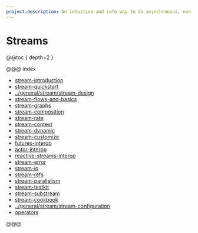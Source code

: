 ```yaml
---
project.description: An intuitive and safe way to do asynchronous, non-blocking backpressured stream processing.
---
```

# Streams

@@toc { depth=2 }

@@@ index

* [stream-introduction](stream-introduction.md)
* [stream-quickstart](stream-quickstart.md)
* [../general/stream/stream-design](../general/stream/stream-design.md)
* [stream-flows-and-basics](stream-flows-and-basics.md)
* [stream-graphs](stream-graphs.md)
* [stream-composition](stream-composition.md)
* [stream-rate](stream-rate.md)
* [stream-context](stream-context.md)
* [stream-dynamic](stream-dynamic.md)
* [stream-customize](stream-customize.md)
* [futures-interop](futures-interop.md)
* [actor-interop](actor-interop.md)
* [reactive-streams-interop](reactive-streams-interop.md)
* [stream-error](stream-error.md)
* [stream-io](stream-io.md)
* [stream-refs](stream-refs.md)
* [stream-parallelism](stream-parallelism.md)
* [stream-testkit](stream-testkit.md)
* [stream-substream](stream-substream.md)
* [stream-cookbook](stream-cookbook.md)
* [../general/stream/stream-configuration](../general/stream/stream-configuration.md)
* [operators](operators/index.md)

@@@
